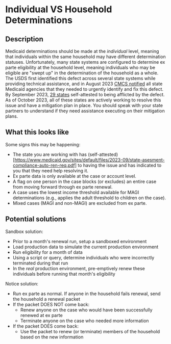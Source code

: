 # Individual VS Household Determinations

## Description

Medicaid determinations should be made at the _individual_ level, meaning that individuals within the same household may have different determination statuses. Unfortunately, many state systems are configured to determine ex parte eligibility at the household level, meaning individuals who may be eligible are "swept up" in the determination of the household as a whole. The USDS first identified this defect across several state systems while providing technical assistance, and in August 2023 [CMCS notified](https://www.medicaid.gov/sites/default/files/2023-08/state-ltr-ensuring-renewal-compliance.pdf) all state Medicaid agencies that they needed to urgently identify and fix this defect. By September 2023, [29 states](https://www.medicaid.gov/sites/default/files/2023-09/state-asesment-compliance-auto-ren-req.pdf) self-attested to being afflicted by the defect. As of October 2023, all of these states are actively working to resolve this issue and have a mitigation plan in place. You should speak with your state partners to understand if they need assistance executing on their mitigation plans. 

## What this looks like

Some signs this may be happening:
- The state you are working with has (self-attested)[https://www.medicaid.gov/sites/default/files/2023-09/state-asesment-compliance-auto-ren-req.pdf] to having the issue and has indicated to you that they need help resolving it.
- Ex parte data is only available at the case or account level.
- A flag on one person in the case blocks (or excludes) an entire case from moving forward through ex parte renewal. 
- A case uses the lowest income threshold available for MAGI determinations (e.g., applies the adult threshold to children on the case).
- Mixed cases (MAGI and non-MAGI) are excluded from ex parte.

## Potential solutions

Sandbox solution:
  - Prior to a month's renewal run, setup a sandboxed environment
  - Load production data to simulate the current production environment
  - Run eligibility for a month of data
  - Using a script or query, determine individuals who were incorrectly terminated during that run
  - In the _real_ production environment, pre-emptively renew these individuals before running that month's eligibility

Notice solution:
  - Run ex parte as normal. If anyone in the household fails renewal, send the household a renewal packet
  - If the packet DOES NOT come back:
    - Renew anyone on the case who would have been successfully renewed at ex parte
    - Terminate anyone on the case who needed more information
  - If the packet DOES come back:
    - Use the packet to renew (or terminate) members of the household based on the new information
